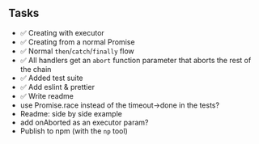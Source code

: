 ## Tasks

- ✅ Creating with executor
- ✅ Creating from a normal Promise
- ✅ Normal `then`/`catch`/`finally` flow
- ✅ All handlers get an `abort` function parameter that aborts the rest of the chain
- ✅ Added test suite
- ✅ Add eslint & prettier
- ✅ Write readme
- use Promise.race instead of the timeout->done in the tests?
- Readme: side by side example
- add onAborted as an executor param?
- Publish to npm (with the `np` tool)
